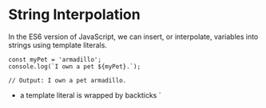 # String Interpolation

In the ES6 version of JavaScript, we can insert, or interpolate, variables into strings using template literals.

```
const myPet = 'armadillo';
console.log(`I own a pet ${myPet}.`);

// Output: I own a pet armadillo.
```

- a template literal is wrapped by backticks ` 

